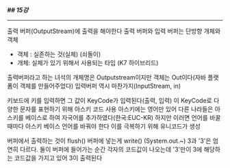 ***## 15강***
***
출력 버퍼(OutputStream)에 출력을 해야한다
출력 버퍼와 입력 버퍼는 단방향
개체와 객체
- 객체 : 실존하는 것(실체) (쇠돌이)
- 개체: 실체가 있기 위해서 사용되는 타입 (K7 하이브리드)

출력버퍼라고 하는 녀석의 개체명은 Outputstream이지만 객체는 Out이다(자바 플랫폼이 객체를 만들어주었다)
입력버퍼 역시 마찬가지(InputStream, in)

키보드에 키를 입력하면 그 값이 KeyCode가 입력된다(출력, 입력)
이 KeyCode로 다양한 문자를 표현하기 위해 아스키 코드 사용
아스키에는 영어만 있어 다른 나라들은 아스키를 베이스로 하여 자국어를 추가하였다(한국:EUC-KR)
하지만 이러면 언어를 바꿀때마다 아스키 베이스 언어를 바꿔야 한다
이를 극복하기 위해 유니코드가 생성

버퍼에서 출력하는 것이 flush() 버퍼에 넣는게 write() (System.out.~)
3과 '3'은 엄연히 다르다. 둘이 버퍼에 들어가는 순간 각자의 코드값이 나오는데 '3'만이 3에 해당하는
코드값을 가지고 있어 3이 출력된다

